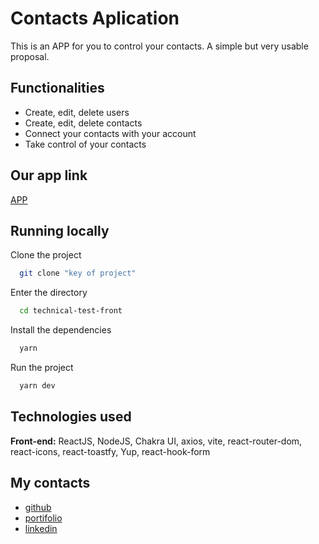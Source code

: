 # Contacts Aplication


This is an APP for you to control your contacts. A simple but very usable proposal.


## Functionalities

- Create, edit, delete users
- Create, edit, delete contacts
- Connect your contacts with your account
- Take control of your contacts


## Our app link

[APP](https://contacts-app-hyan.vercel.app/)


## Running locally

Clone the project

```bash
  git clone "key of project"
```

Enter the directory

```bash
  cd technical-test-front
```

Install the dependencies

```bash
  yarn
```

Run the project

```bash
  yarn dev
```



## Technologies used


**Front-end:** ReactJS, NodeJS, Chakra UI, axios, vite, react-router-dom, react-icons, react-toastfy, Yup, react-hook-form


## My contacts


- [github](https://github.com/hyanlopes)
- [portifolio](https://hyan-portifolio.vercel.app/)
- [linkedin](https://www.linkedin.com/in/hyanlopes/)
